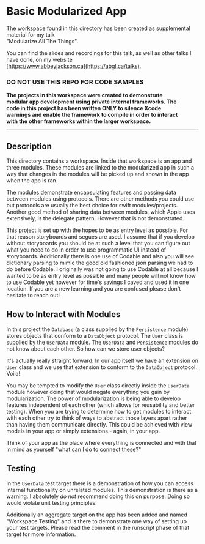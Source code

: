# Basic Modularized App

The workspace found in this directory has been created as supplemental material for my talk  
"Modularize All The Things".
  
You can find the slides and recordings for this talk, as well as other talks I have done, on my website  
[https://www.abbeyjackson.ca](https://abgl.ca/talks).
  
### **DO NOT USE THIS REPO FOR CODE SAMPLES**  
  
**The projects in this workspace were created to demonstrate  
modular app development using private internal frameworks. The  
code in this project has been written ONLY to silence Xcode  
warnings and enable the framework to compile in order to interact  
with the other frameworks within the larger workspace.**  
  
***  

## Description
  
This directory contains a workspace. Inside that workspace is an app and three modules. These modules are linked to the modularized app in such a way that changes in the modules will be picked up and shown in the app when the app is ran.

The modules demonstrate encapsulating features and passing data between modules using protocols. There are other methods you could use but protocols are usually the best choice for swift modules/projects. Another good method of sharing data between modules, which Apple uses extensively, is the delegate pattern. However that is not demonstrated.

This project is set up with the hopes to be as entry level as possible. For that reason storyboards and segues are used. I assume that if you develop without storyboards you should be at such a level that you can figure out what you need to do in order to use programmatic UI instead of storyboards. Additionally there is one use of Codable and also you will see dictionary parsing to mimic the good old fashioned json parsing we had to do before Codable. I originally was not going to use Codable at all because I wanted to be as entry level as possible and many people will not know how to use Codable yet however for time's savings I caved and used it in one location. If you are a new learning and you are confused please don't hesitate to reach out!

## How to Interact with Modules

In this project the `Database` (a class supplied by the `Persistence` module) stores objects that conform to a `DataObject` protocol. The `User` class is supplied by the `UserData` module. The `UserData` and `Persistence` modules do not know about each other. So how can we store user objects?

It's actually really straight forward: In our app itself we have an extension on `User` class and we use that extension to conform to the `DataObject` protocol. Voila!

You may be tempted to modify the `User` class directly inside the `UserData` module however doing that would negate everything you gain by modularization. The power of modularization is being able to develop features independent of each other (which allows for reusability and better testing). When you are trying to determine how to get modules to interact with each other try to think of ways to abstract those layers apart rather than having them communicate directly. This could be achieved with view models in your app or simply extensions - again, in your app. 

Think of your app as the place where everything is connected and with that in mind as yourself "what can I do to connect these?"

## Testing

In the  `UserData` test target there is a demonstration of how you can access internal functionality on unrelated modules. This demonstration is there as a warning. I absolutely _do not_ recommend doing this on purpose. Doing so would violate unit testing principles.

Additionally an aggregate target on the app has been added and named "Workspace Testing" and is there to demonstrate one way of setting up your test targets. Please read the comment in the runscript phase of that target for more information.
